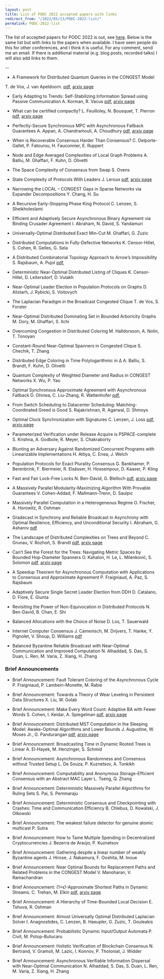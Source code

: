 ```yaml
---
layout: post
title: List of PODC 2022 accepted papers with links
redirect_from: "/2022/05/13/PODC-2022-list/"
permalink: PODC-2022-list
---
```


The list of accepted papers for PODC 2022 is out, see 
[here](https://www.podc.org/podc2022/accepted-papers/). 
Below is the same list but with links to the papers when available. 
I have seen people do this for other conferences, and I think it is useful.
For any comment, send me an email. If there is additional material (e.g. 
blog posts, recorded talks) I will also add links to them.

--

* A Framework for Distributed Quantum Queries in the CONGEST Model

T. de Vos, J. van Apeldoorn.
[pdf](https://arxiv.org/pdf/2202.10969.pdf), 
[arxiv page](https://arxiv.org/abs/2202.10969)


* Early Adapting to Trends: Self-Stabilizing Information Spread using Passive Communication
A. Korman, R. Vacus
[pdf](https://arxiv.org/pdf/2203.11522.pdf), 
[arxiv page](https://arxiv.org/abs/2203.11522)

* What can be certified compactly?
L. Feuilloley, N. Bousquet, T. Pierron
[pdf](https://arxiv.org/pdf/2202.06065.pdf), 
[arxiv page](https://arxiv.org/abs/2202.06065)

* Perfectly-Secure Synchronous MPC with Asynchronous Fallback Guarantees
A. Appan, A. Chandramouli, A. Choudhury
[pdf](https://arxiv.org/pdf/2201.12194.pdf), 
[arxiv page](https://arxiv.org/abs/2201.12194.)

* When is Recoverable Consensus Harder Than Consensus?
C. Delporte-Gallet, P. Fatourou, H. Fauconnier, E. Ruppert

* Node and Edge Averaged Complexities of Local Graph Problems
A. Balliu, M. Ghaffari, F. Kuhn, D. Olivetti

* The Space Complexity of Consensus from Swap
S. Ovens

* State Complexity of Protocols With Leaders
J. Leroux
[pdf](https://arxiv.org/pdf/2109.15171.pdf), 
[arxiv page](https://arxiv.org/abs/2109.15171)

* Narrowing the LOCAL – CONGEST Gaps in Sparse Networks via Expander Decompositions
Y. Chang, H. Su

* A Recursive Early-Stopping Phase King Protocol
C. Lenzen, S. Sheikholeslami

* Efficient and Adaptively Secure Asynchronous Binary Agreement via Binding Crusader Agreement
I. Abraham, N. David, S. Yandamuri

* Universally-Optimal Distributed Exact Min-Cut
M. Ghaffari, G. Zuzic

* Distributed Computations in Fully-Defective Networks
K. Censor-Hillel, S. Cohen, R. Gelles, G. Sela

* A Distributed Combinatorial Topology Approach to Arrow’s Impossibility
S. Rajsbaum, A. Pujol
[pdf](https://mpra.ub.uni-muenchen.de/112004/1/MPRA_paper_112004.pdf), 

* Deterministic Near-Optimal Distributed Listing of Cliques
K. Censor-Hillel, D. Leitersdorf, D. Vulakh

* Near-Optimal Leader Election in Population Protocols on Graphs
D. Alistarh, J. Rybicki, S. Voitovych

* The Laplacian Paradigm in the Broadcast Congested Clique
T. de Vos, S. Forster

* Near-Optimal Distributed Dominating Set in Bounded Arboricity Graphs
M. Dory, M. Ghaffari, S. Ilchi

* Overcoming Congestion in Distributed Coloring
M. Halldorsson, A. Nolin, T. Tonoyan

* Constant-Round Near-Optimal Spanners in Congested Clique
S. Chechik, T. Zhang

* Distributed Edge Coloring in Time Polylogarithmic in Δ
A. Balliu, S. Brandt, F. Kuhn, D. Olivetti

* Quantum Complexity of Weighted Diameter and Radius in CONGEST Networks
X. Wu, P. Yao

* Optimal Synchronous Approximate Agreement with Asynchronous Fallback
D. Ghinea, C. Liu-Zhang, R. Wattenhofer
[pdf](https://eprint.iacr.org/2022/354.pdf), 

* From Switch Scheduling to Datacenter Scheduling: Matching-Coordinated Greed is Good
S. Rajakrishnan, R. Agarwal, D. Shmoys

* Optimal Clock Synchronization with Signatures
C. Lenzen, J. Loss
[pdf](https://arxiv.org/pdf/2203.02553.pdf), 
[arxiv page](https://arxiv.org/abs/2203.02553)

* Parameterized Verification under Release Acquire is PSPACE-complete
S. Krishna, A. Godbole, R. Meyer, S. Chakraborty

* Blunting an Adversary Against Randomized Concurrent Programs with Linearizable Implementations
H. Attiya, C. Enea, J. Welch

* Population Protocols for Exact Plurality Consensus
G. Bankhamer, P. Berenbrink, F. Biermeier, R. Elsässer, H. Hosseinpour, D. Kaaser, P. Kling

* Fast and Fair Lock-Free Locks
N. Ben-David, G. Blelloch
[pdf](https://arxiv.org/pdf/2108.04520.pdf), 
[arxiv page](https://arxiv.org/abs/2108.04520)

* A Massively Parallel Modularity-Maximizing Algorithm With Provable Guarantees
V. Cohen-Addad, F. Mallmann-Trenn, D. Saulpic

* Massively Parallel Computation in a Heterogeneous Regime
O. Fischer, A. Horowitz, R. Oshman

* Gradecast in Synchrony and Reliable Broadcast in Asynchrony with Optimal Resilience, Efficiency, and Unconditional Security
I. Abraham, G. Asharov
[pdf](https://eprint.iacr.org/2022/264.pdf)

* The Landscape of Distributed Complexities on Trees and Beyond
C. Grunau, V. Rozhoň, S. Brandt
[pdf](https://arxiv.org/pdf/2202.04724.pdf), 
[arxiv page](https://arxiv.org/abs/2202.04724)

* Can’t See the Forest for the Trees: Navigating Metric Spaces by Bounded Hop-Diameter Spanners
O. Kahalon, H. Le, L. Milenković, S. Solomon
[pdf](https://arxiv.org/pdf/2107.14221.pdf), 
[arxiv page](https://arxiv.org/abs/2107.14221)

* A Speedup Theorem for Asynchronous Computation with Applications to Consensus and Approximate Agreement
P. Fraigniaud, A. Paz, S. Rajsbaum

* Adaptively Secure Single Secret Leader Election from DDH
D. Catalano, D. Fiore, E. Giunta

* Revisiting the Power of Non-Equivocation in Distributed Protocols
N. Ben-David, B. Chan, E. Shi

* Balanced Allocations with the Choice of Noise
D. Los, T. Sauerwald

* Internet Computer Consensus
J. Camenisch, M. Drijvers, T. Hanke, Y. Pignolet, V. Shoup, D. Williams
[pdf](https://eprint.iacr.org/2021/632.pdf)

* Balanced Byzantine Reliable Broadcast with Near-Optimal Communication and Improved Computation
N. Alhaddad, S. Das, S. Duan, L. Ren, M. Varia, Z. Xiang, H. Zhang

### Brief Announcements

* Brief Announcement: Fault Tolerant Coloring of the Asynchronous Cycle
P. Fraigniaud, P. Lambein-Monette, M. Rabie

* Brief Announcement: Towards a Theory of Wear Leveling in Persistent Data Structures
X. Liu, W. Golab

* Brief Announcement: Make Every Word Count: Adaptive BA with Fewer Words
S. Cohen, I. Keidar, A. Spiegelman
[pdf](https://arxiv.org/pdf/2202.09123.pdf), 
[arxiv page](https://arxiv.org/abs/2202.09123)

* Brief Announcement: Distributed MST Computation in the Sleeping Model: Awake-Optimal Algorithms and Lower Bounds
J. Augustine, W. Moses Jr., G. Pandurangan
[pdf](https://arxiv.org/pdf/2204.08385.pdf), 
[arxiv page](https://arxiv.org/abs/2204.08385)

* Brief Announcement: Broadcasting Time in Dynamic Rooted Trees is Linear
A. El-Hayek, M. Henzinger, S. Schmid

* Brief Announcement: Asynchronous Randomness and Consensus without Trusted Setup
L. De Souza, P. Kuznetsov, A. Tonkikh

* Brief Announcement: Computability and Anonymous Storage-Efficient Consensus with an Abstract MAC Layer
L. Tseng, Q. Zhang

* Brief Announcement: Deterministic Massively Parallel Algorithms for Ruling Sets
S. Pai, S. Pemmaraju

* Brief Announcement: Deterministic Consensus and Checkpointing with Crashes: Time and Communication Efficiency
B. Chlebus, D. Kowalski, J. Olkowski

* Brief Announcement: The weakest failure detector for genuine atomic multicast
P. Sutra

* Brief Announcement: How to Tame Multiple Spending in Decentralized Cryptocurrencies
J. Bezerra de Araújo, P. Kuznetsov

* Brief Announcement: Gathering despite a linear number of weakly Byzantine agents
J. Hirose, J. Nakamura, F. Ooshita, M. Inoue

* Brief Announcement: Near Optimal Bounds for Replacement Paths and Related Problems in the CONGEST Model
V. Manoharan, V. Ramachandran

* Brief Announcement: (1+ϵ)-Approximate Shortest Paths in Dynamic Streams.
C. Trehan, M. Elkin
[pdf](https://arxiv.org/pdf/2107.13309.pdf), 
[arxiv page](https://arxiv.org/abs/2107.13309)

* Brief Announcement: A Hierarchy of Time-Bounded Local Decision
E. Tshuva, R. Oshman

* Brief Announcement: Almost Universally Optimal Distributed Laplacian Solver
I. Anagnostides, C. Lenzen, B. Haeupler, G. Zuzic, T. Gouleakis

* Brief Announcement: Probabilistic Dynamic Input/Output Automata
P. Civit, M. Potop-Butucaru

* Brief Announcement: Holistic Verification of Blockchain Consensus
N. Bertrand, V. Gramoli, M. Lazic, I. Konnov, P. Tholoniat, J. Widder

* Brief Announcement: Asynchronous Verifiable Information Dispersal with Near-Optimal Communication
N. Alhaddad, S. Das, S. Duan, L. Ren, M. Varia, Z. Xiang, H. Zhang


